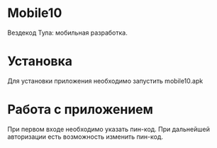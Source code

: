# Mobile10
Вездекод Тула: мобильная разработка.
# Установка 
Для установки приложения необходимо запустить mobile10.apk
# Работа с приложением
При первом входе необходимо указать пин-код. При дальнейшей авторизации есть возможность изменить пин-код.
